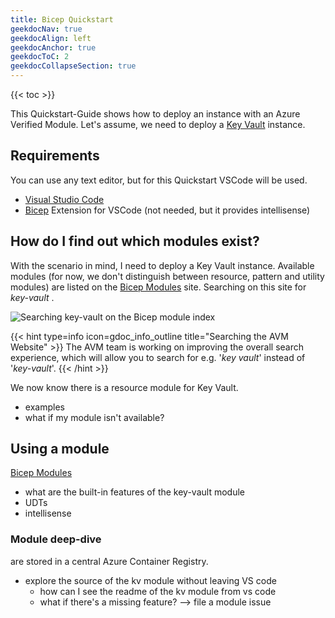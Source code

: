 ```yaml
---
title: Bicep Quickstart
geekdocNav: true
geekdocAlign: left
geekdocAnchor: true
geekdocToC: 2
geekdocCollapseSection: true
---
```


{{< toc >}}

This Quickstart-Guide shows how to deploy an instance with an Azure Verified Module. Let's assume, we need to deploy a [Key Vault](https://azure.microsoft.com/en-us/products/key-vault/) instance.

## Requirements

You can use any text editor, but for this Quickstart VSCode will be used.

- [Visual Studio Code](https://code.visualstudio.com/download)
- [Bicep](https://marketplace.visualstudio.com/items?itemName=ms-azuretools.vscode-bicep) Extension for VSCode (not needed, but it provides intellisense)

## How do I find out which modules exist?

With the scenario in mind, I need to deploy a Key Vault instance. Available modules (for now, we don't distinguish between resource, pattern and utility modules) are listed on the [Bicep Modules](/Azure-Verified-Modules/indexes/bicep/) site. Searching on this site for *key-vault* .

![Searching key-vault on the Bicep module index](/Azure-Verified-Modules/img/usage-guide/quickstart/bicep_modules_keyvault_search.png)

{{< hint type=info icon=gdoc_info_outline title="Searching the AVM Website" >}}
The AVM team is working on improving the overall search experience, which will allow you to search for e.g. '*key vault*' instead of '*key-vault*'.
{{< /hint >}}

We now know there is a resource module for Key Vault.

- examples
- what if my module isn't available?

## Using a module

[Bicep Modules](https://learn.microsoft.com/en-us/azure/azure-resource-manager/bicep/modules)



- what are the built-in features of the key-vault module
- UDTs
- intellisense

### Module deep-dive
are stored in a central Azure Container Registry.
- explore the source of the kv module without leaving VS code
  - how can I see the readme of the kv module from vs code
  - what if there's a missing feature? --> file a module issue
